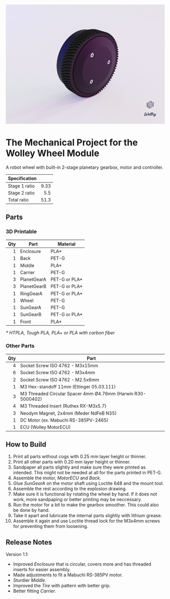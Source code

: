 
![Wolley Wheel](wolley_wheel.png)

The Mechanical Project for the Wolley Wheel Module
==================================================

A robot wheel with built-in 2-stage planetary gearbox, motor and controller.

| Specification |      |
| ------------- | ----:|
| Stage 1 ratio | 9.33 |
| Stage 2 ratio |  5.5 |
| Total ratio   | 51.3 |

Parts
-----

### 3D Printable

| Qty | Part        | Material      |
| ---:| ----------- | ------------- |
|   1 | Enclosure   | PLA*          |
|   1 | Back        | PET-G         |
|   1 | Middle      | PLA*          |
|   1 | Carrier     | PET-G         |
|   3 | PlanetGearA | PET-G or PLA* |
|   3 | PlanetGearB | PET-G or PLA* |
|   1 | RingGearA   | PET-G or PLA* |
|   1 | Wheel       | PET-G         |
|   1 | SunGearA    | PET-G         |
|   1 | SunGearB    | PET-G or PLA* |
|   1 | Front       | PLA*          |

_* HTPLA, Tough PLA, PLA+ or PLA with carbon fiber_

### Other Parts

| Qty | Part                                                         |
| ---:| ------------------------------------------------------------ |
|   4 | Socket Screw ISO 4762 - M3x15mm                              |
|   6 | Socket Screw ISO 4762 - M3x4mm                               |
|   2 | Socket Screw ISO 4762 - M2.5x6mm                             |
|   1 | M3 Hex-standoff 11mm (Ettinger 05.03.111)                    |
|   3 | M3 Threaded Circular Spacer 4mm Ø4.76mm (Harwin R30-5000402) |
|   4 | M3 Threaded Insert (Ruthex RX-M3x5.7)                        |
|   3 | Neodym Magnet, 2x4mm (Meder NdFeB N35)                       |
|   1 | DC Motor (ex. Mabuchi RS-385PV-2465)                         |
|   1 | ECU (Wolley MotorECU)                                        |

How to Build
------------

1. Print all parts without cogs with 0.25 mm layer height or thinner.
2. Print all other parts with 0.20 mm layer height or thinner.
3. Sandpaper all parts slightly and make sure they were printed as intended.
   This might not be needed at all for the parts printed in PET-G.
4. Assemble the motor, _MotorECU_ and _Back_.
5. Glue _SunGearA_ on the motor shaft using Loctite 648 and the mount tool.
6. Assemble the rest according to the explosion drawing. 
7. Make sure it is functional by rotating the wheel by hand. If it does not
   work, more sandpaping or better printing may be neccessary.
8. Run the motor for a bit to make the gearbox smoother. This could also be
   done by hand.
9. Take it apart and lubricate the internal parts slightly with lithium grease.
10. Assemble it again and use Loctite thread lock for the M3x4mm screws for
    preventing them from loosening.

Release Notes
-------------

Version 1.1:
 - Improved _Enclosure_ that is circular, covers more and has threaded
   inserts for easier assembly.
 - Made adjustments to fit a Mabuchi RS-385PV motor.
 - Sturdier _Middle_.
 - Improved the _Tire_ with pattern with better grip.
 - Better fitting _Carrier_.
